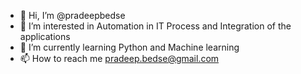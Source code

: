 - 👋 Hi, I’m @pradeepbedse
- 👀 I’m interested in Automation in IT Process and Integration of the applications
- 🌱 I’m currently learning Python and Machine learning
- 📫 How to reach me pradeep.bedse@gmail.com

<!---
pradeepbedse/pradeepbedse is a ✨ special ✨ repository because its `README.md` (this file) appears on your GitHub profile.
You can click the Preview link to take a look at your changes.
--->
